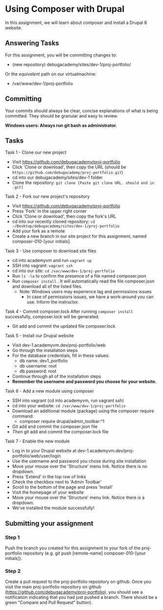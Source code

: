 # Using Composer with Drupal
In this assignment, we will learn about composer and install a Drupal 8 website.  

## Answering Tasks
For this assignment, you will be committing changes to:  
- (new repository) debugacademy/sites/dev-1/proj-portfolio/  

Or the *equivalent* path on our virtualmachine:  
- /var/www/dev-1/proj-portfolio  

## Committing
Your commits should always be clear, concise explanations of what is being committed. They should be granular and easy to review.

**Windows users: Always run git bash as administrator.**

## Tasks
Task 1 - Clone our new project
- Visit https://github.com/debugacademy/proj-portfolio
- Click 'Clone or download', then copy the URL (should be `https://github.com/debugacademy/proj-portfolio.git`)
- cd into our debugacademy/sites/dev-1 folder
- Clone the repository: `git clone [Paste git clone URL. should end in .git]`

Task 2 - Fork our new project's repository  
- Visit https://github.com/debugacademy/proj-portfolio  
- Press 'Fork' in the upper right corner  
- Click 'Clone or download', then copy the fork's URL  
- cd into our recently cloned repository: `cd ~/Desktop/debugacademy/sites/dev-1/proj-portfolio`  
- Add your fork as a remote  
- Create a new branch in our site project for this assignment, named composer-010-[your initials].  

Task 3 - Use composer to download site files  
- cd into academyvm and run ```vagrant up```  
- SSH into vagrant: ```vagrant ssh```  
- cd into our site: `cd /var/www/dev-1/proj-portfolio`  
- Run `ls -la` to confirm the presence of a file named composer.json  
- Run `composer install` . It will automatically read the file composer.json and download all of the listed files.  
  - Note: Windows users may experience lag and permissions issues  
    - In case of permissions issues, we have a work-around you can use. Inform the instructor.  

Task 4 - Commit composer.lock
After running `composer install` successfully, composer.lock will be generated.  
- Git add and commit the updated file composer.lock  

Task 5 - Install our Drupal website
- Visit dev-1.academyvm.dev/proj-portfolio/web
- Go through the installation steps
- For the database credentials, fill in these values:
  - db name: dev1_portfolio
  - db username: root
  - db password: root
- Continue through all of the installation steps
- **Remember the username and password you choose for your website.**

Task 6 - Add a new module using composer
- SSH into vagrant (cd into academyvm, run vagrant ssh)
- cd into your website: `cd /var/www/dev-1/proj-portfolio`
- Download an additional module (package) using the composer require command:
  - composer require drupal/admin_toolbar:^1
- Git add and commit the composer.json file
- *Then* git add and commit the composer.lock file

Task 7 - Enable the new module
- Log in to your Drupal website at dev-1.academyvm.dev/proj-portfolio/web/user/login
- Use the username and password you chose during site installation
- Move your mouse over the 'Structure' menu link. Notice there is *no* dropdown.
- Press 'Extend' in the top row of links
- Check the checkbox next to 'Admin Toolbar'
- Scroll to the bottom of the page and press 'Install'
- Visit the homepage of your website
- Move your mouse over the 'Structure' menu link. Notice there *is* a dropdown.
- We've installed the module successfully!

## Submitting your assignment

### Step 1
Push the branch you created for this assignment to your fork of the proj-portfolio repository (e.g. git push [remote-name] composer-010-[your initials]).

### Step 2
Create a pull request to the proj-portfolio repository on github. Once you visit the main proj-portfolio repository on github (https://github.com/debugacademy/proj-portfolio), you should see a notification indicating that you had just pushed a branch. There should be a green "Compare and Pull Request" button).

